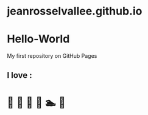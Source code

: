 # jeanrosselvallee.github.io
# Hello-World

My first repository on GitHub Pages

## I love :
# :pizza: :watermelon: :chocolate_bar: :runner: :swimmer: :bicyclist:
